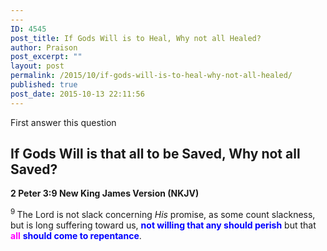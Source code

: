 ```yaml
---
---
ID: 4545
post_title: If Gods Will is to Heal, Why not all Healed?
author: Praison
post_excerpt: ""
layout: post
permalink: /2015/10/if-gods-will-is-to-heal-why-not-all-healed/
published: true
post_date: 2015-10-13 22:11:56
---
```

First answer this question
<h2>If Gods Will is that all to be Saved, Why not all Saved?</h2>
<strong><span class="passage-display-bcv">2 Peter 3:9
</span><span class="passage-display-version">New King James Version (NKJV)</span></strong>

<span id="en-NKJV-30532" class="text 2Pet-3-9"><sup class="versenum">9 </sup>The Lord is not slack concerning <i>His</i> promise, as some count slackness, but is long suffering toward us, <span style="color: #0000ff;"><strong>not willing that any should perish</strong></span> but that <span style="color: #ff00ff;"><strong>all</strong> </span><span style="color: #0000ff;"><strong>should come to repentance</strong></span>.</span>